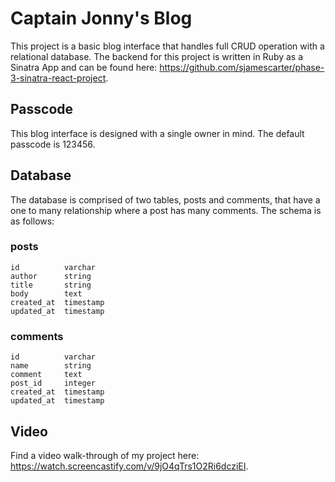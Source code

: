 # Captain Jonny's Blog
This project is a basic blog interface that handles full CRUD operation with a relational database. The backend for this project is written in Ruby as a Sinatra App and can be found here: https://github.com/sjamescarter/phase-3-sinatra-react-project.

## Passcode
This blog interface is designed with a single owner in mind. The default passcode is 123456.

## Database
The database is comprised of two tables, posts and comments, that have a one to many relationship where a post has many comments. The schema is as follows:

### posts
```
id          varchar
author      string
title       string
body        text
created_at  timestamp
updated_at  timestamp
```

### comments
```
id          varchar
name        string
comment     text
post_id     integer
created_at  timestamp
updated_at  timestamp
```

## Video
Find a video walk-through of my project here: https://watch.screencastify.com/v/9jO4qTrs1O2Ri6dcziEI.